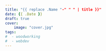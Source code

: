 ```yaml
---
title: "{{ replace .Name "-" " " | title }}"
date: {{ .Date }}
draft: true
cover:
    image: "cover.jpg"
tags:
#  - woodworking
#  - webdev
---
```

